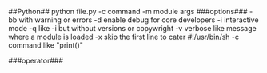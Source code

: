 ##Python##
  python file.py -c command -m module args
    ###options###
    -bb with warning or errors
    -d enable debug for core developers
    -i interactive mode
    -q like -i but without versions or copywright
    -v verbose like message where a module is loaded
    -x skip the first line to cater #!/usr/bin/sh
    -c command like "print()"

###operator###

